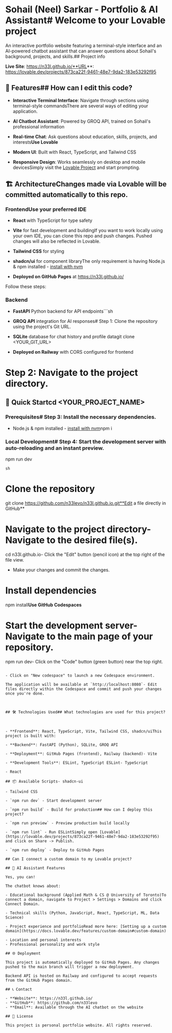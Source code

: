 # Sohail (Neel) Sarkar - Portfolio & AI Assistant# Welcome to your Lovable project



An interactive portfolio website featuring a terminal-style interface and an AI-powered chatbot assistant that can answer questions about Sohail's background, projects, and skills.## Project info



**Live Site**: https://n33l.github.io/**URL**: https://lovable.dev/projects/873ca22f-9461-48e7-9da2-183e53292f95



## 🌟 Features## How can I edit this code?



- **Interactive Terminal Interface**: Navigate through sections using terminal-style commandsThere are several ways of editing your application.

- **AI Chatbot Assistant**: Powered by GROQ API, trained on Sohail's professional information

- **Real-time Chat**: Ask questions about education, skills, projects, and interests**Use Lovable**

- **Modern UI**: Built with React, TypeScript, and Tailwind CSS

- **Responsive Design**: Works seamlessly on desktop and mobile devicesSimply visit the [Lovable Project](https://lovable.dev/projects/873ca22f-9461-48e7-9da2-183e53292f95) and start prompting.



## 🏗️ ArchitectureChanges made via Lovable will be committed automatically to this repo.



### Frontend**Use your preferred IDE**

- **React** with TypeScript for type safety

- **Vite** for fast development and buildingIf you want to work locally using your own IDE, you can clone this repo and push changes. Pushed changes will also be reflected in Lovable.

- **Tailwind CSS** for styling

- **shadcn/ui** for component libraryThe only requirement is having Node.js & npm installed - [install with nvm](https://github.com/nvm-sh/nvm#installing-and-updating)

- **Deployed on GitHub Pages** at https://n33l.github.io/

Follow these steps:

### Backend

- **FastAPI** Python backend for API endpoints```sh

- **GROQ API** integration for AI responses# Step 1: Clone the repository using the project's Git URL.

- **SQLite** database for chat history and profile datagit clone <YOUR_GIT_URL>

- **Deployed on Railway** with CORS configured for frontend

# Step 2: Navigate to the project directory.

## 🚀 Quick Startcd <YOUR_PROJECT_NAME>



### Prerequisites# Step 3: Install the necessary dependencies.

- Node.js & npm installed - [install with nvm](https://github.com/nvm-sh/nvm#installing-and-updating)npm i



### Local Development# Step 4: Start the development server with auto-reloading and an instant preview.

npm run dev

```sh```

# Clone the repository

git clone https://github.com/n33levo/n33l.github.io.git**Edit a file directly in GitHub**



# Navigate to the project directory- Navigate to the desired file(s).

cd n33l.github.io- Click the "Edit" button (pencil icon) at the top right of the file view.

- Make your changes and commit the changes.

# Install dependencies

npm install**Use GitHub Codespaces**



# Start the development server- Navigate to the main page of your repository.

npm run dev- Click on the "Code" button (green button) near the top right.

```- Select the "Codespaces" tab.

- Click on "New codespace" to launch a new Codespace environment.

The application will be available at `http://localhost:8080`- Edit files directly within the Codespace and commit and push your changes once you're done.



## 🛠️ Technologies Used## What technologies are used for this project?



- **Frontend**: React, TypeScript, Vite, Tailwind CSS, shadcn/uiThis project is built with:

- **Backend**: FastAPI (Python), SQLite, GROQ API

- **Deployment**: GitHub Pages (frontend), Railway (backend)- Vite

- **Development Tools**: ESLint, TypeScript ESLint- TypeScript

- React

## 📦 Available Scripts- shadcn-ui

- Tailwind CSS

- `npm run dev` - Start development server

- `npm run build` - Build for production## How can I deploy this project?

- `npm run preview` - Preview production build locally

- `npm run lint` - Run ESLintSimply open [Lovable](https://lovable.dev/projects/873ca22f-9461-48e7-9da2-183e53292f95) and click on Share -> Publish.

- `npm run deploy` - Deploy to GitHub Pages

## Can I connect a custom domain to my Lovable project?

## 🤖 AI Assistant Features

Yes, you can!

The chatbot knows about:

- Educational background (Applied Math & CS @ University of Toronto)To connect a domain, navigate to Project > Settings > Domains and click Connect Domain.

- Technical skills (Python, JavaScript, React, TypeScript, ML, Data Science)

- Project experience and portfolioRead more here: [Setting up a custom domain](https://docs.lovable.dev/features/custom-domain#custom-domain)

- Location and personal interests
- Professional personality and work style

## 🌐 Deployment

This project is automatically deployed to GitHub Pages. Any changes pushed to the main branch will trigger a new deployment.

Backend API is hosted on Railway and configured to accept requests from the GitHub Pages domain.

## 📞 Contact

- **Website**: https://n33l.github.io/
- **GitHub**: https://github.com/n33levo
- **Email**: Available through the AI chatbot on the website

## 📄 License

This project is personal portfolio website. All rights reserved.
